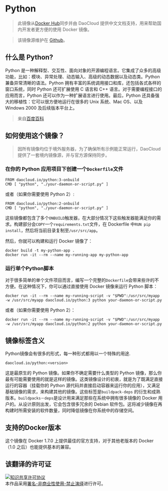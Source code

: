 # Python
> 此镜像从[Docker Hub](https://registry.hub.docker.com/_/python/)同步并由 DaoCloud 提供中文文档支持，用来帮助国内开发者更方便的使用 Docker 镜像。

> 该镜像源维护在 [Github](https://github.com/docker-library/official-images/blob/master/library/python)。

## 什么是 Python?

Python 是一种解释型、交互性、面向对象的开源编程语言。它集成了众多的高级功能，比如：模块、异常处理、动态输入、高级的动态数据以及动态类。Python 兼备异常清晰的语法。Python 拥有丰富的系统调用接口和库，还包括各式各样的窗口系统，同时 Python 还可扩展使用 C 语言和 C++ 语言。对于需要编程接口的应用而言，Python 还可以作为一种扩展语言进行使用。最后，Python 还具备强大的移植性：它可以很方便地运行在很多的 Unix 系统、Mac OS、以及 Windows 2000 及后续版本平台上。

> 来自[百度百科](http://baike.baidu.com/view/21087.htm)

## 如何使用这个镜像？

> 因所有镜像均位于境外服务器，为了确保所有示例能正常运行，DaoCloud 提供了一套境内镜像源，并与官方源保持同步。

### 在你的 Python 应用项目下创建一个`Dockerfile`文件

```
FROM daocloud.io/python:3-onbuild
CMD [ "python", "./your-daemon-or-script.py" ]
```

或者（如果你需要使用 Python 2）:

```
FROM daocloud.io/python:2-onbuild
CMD [ "python", "./your-daemon-or-script.py" ]
```

这些镜像都包含了多个`ONBUILD`触发器，在大部分情况下这些触发器能满足你的需求。构建部分会`COPY`一个`requirements.txt`文件，在 Dockerfile 中`RUN pip install`，然后将当前目录复制至`/usr/src/app`。

然后，你就可以构建和运行 Docker 镜像了：

```
docker build -t my-python-app .
docker run -it --rm --name my-running-app my-python-app
```

### 运行单个Python脚本

对于很多简单的单个文件项目而言，编写一个完整的`Dockerfile`会带来些许的不方便。在这种情况下，你可以通过直接使用 Docker 镜像来运行 Python 脚本：

```
docker run -it --rm --name my-running-script -v "$PWD":/usr/src/myapp -w /usr/src/myapp daocloud.io/python:3 python your-daemon-or-script.py
```

或者（如果你需要使用 Python 2）：

```
docker run -it --rm --name my-running-script -v "$PWD":/usr/src/myapp -w /usr/src/myapp daocloud.io/python:2 python your-daemon-or-script.py
```

## 镜像标签含义

Python镜像会有很多的形式，每一种形式都用以一个特殊的用途.

`daocloud.io/python:<version>`

这是最原生的 Python 镜像。如果你不确定需要什么类型的 Python 镜像，那么你最有可能需要使用的就是这样的镜像。这类镜像设计的初衷，就是为了既满足直接运行的容器（挂载你的 Python 源代码并直接启动容器来运行你的应用），又满足基础镜像的需求，来构建其他的镜像。这些标签是`buildpack-deps` 的衍生和成熟版本。`buildpacks－deps`是设计用来满足那些在系统中拥有很多镜像的 Docker 用户的。从设计原则出发，它会包含很多冗余的 Debian 软件包。这将减少镜像在再构建时所需安装的软件数量，同时降低镜像在你系统中的存储空间。

## 支持的Docker版本

这个镜像在 Docker 1.7.0 上提供最佳的官方支持，对于其他老版本的 Docker（1.0 之后）也能提供基本的兼容。

## 该翻译的许可证

<a rel="license" href="http://creativecommons.org/licenses/by-nc-nd/4.0/"><img alt="知识共享许可协议" style="border-width:0" src="https://i.creativecommons.org/l/by-nc-nd/4.0/80x15.png" /></a><br />本作品采用<a rel="license" href="http://creativecommons.org/licenses/by-nc-nd/4.0/">署名-非商业性使用-禁止演绎</a>进行许可。
